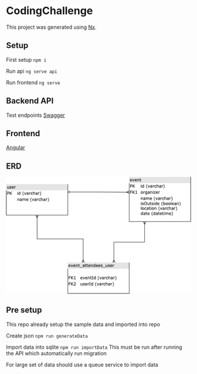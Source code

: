 # CodingChallenge

This project was generated using [Nx](https://nx.dev).

## Setup

First setup `npm i`

Run api `ng serve api`

Run frontend `ng serve`

## Backend API

Test endpoints [Swagger](http://localhost:3333/swagger)

## Frontend

[Angular](http://localhost:4200)

## ERD

![Database](./ERD.png)

## Pre setup

This repo already setup the sample data and imported into repo

Create json `npm run generateData`

Import data into sqlite `npm run importData`
This must be run after running the API which automatically run migration

For large set of data should use a queue service to import data

